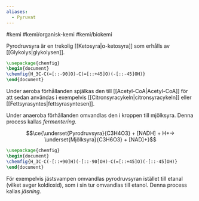 ```yaml
---
aliases:
  - Pyruvat
---
```


#kemi #kemi/organisk-kemi #kemi/biokemi 

Pyrodruvsyra är en trekolig [[Ketosyra|α-ketosyra]] som erhålls av [[Glykolys|glykolysen]]. 

```tikz
\usepackage{chemfig}
\begin{document}
\chemfig{H_3C-C(=[::-90]O)-C(=[::+45]O)(-[::-45]OH)}
\end{document}
```

Under aeroba förhållanden spjälkas den till [[Acetyl-CoA|Acetyl-CoA]] för att sedan användas i exempelvis [[Citronsyracykeln|citronsyracykeln]] eller [[Fettsyrasyntes|fettsyrasyntesen]].

Under anaeroba förhållanden omvandlas den i kroppen till mjölksyra. Denna process kallas *fermentering*.

$$\ce{\underset{Pyrodruvsyra}{C3H4O3} + [NADH] + H+-> \underset{Mjölksyra}{C3H6O3} + [NAD]+}$$

```tikz
\usepackage{chemfig}
\begin{document}
\chemfig{H_3C-C(-[::+90]H)(-[::-90]OH)-C(=[::+45]O)(-[::-45]OH)}
\end{document}
```

För exempelvis jästsvampen omvandlas pyrodruvsyran istället till etanal (vilket avger koldioxid), som i sin tur omvandlas till etanol. Denna process kallas *jäsning*.